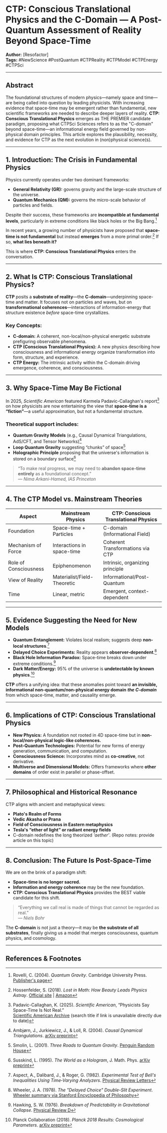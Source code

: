 # CTP: Conscious Translational Physics and the C-Domain — A Post-Quantum Assessment of Reality Beyond Space-Time

**Author:** [Resofactor]  
**Tags:** #NewScience #PostQuantum #CTPReality #CTPModel #CTPEnergy #CTPSci

---

## Abstract

The foundational structures of modern physics—namely space and time—are being called into question by leading physicists. With increasing evidence that space-time may be emergent rather than fundamental, new scientific frameworks are needed to describe deeper layers of reality. **CTP: Conscious Translational Physics** emerges as THE PREMIER candidate paradigm, proposing what CTPSci Sciences refers to as the "C-domain" beyond space-time—an informational energy field governed by non-physical domain principles. This article explores the plausibility, necessity, and evidence for CTP as the next evolution in (non)physical science(s).

---

## 1. Introduction: The Crisis in Fundamental Physics

Physics currently operates under two dominant frameworks:
- **General Relativity (GR):** governs gravity and the large-scale structure of the universe.
- **Quantum Mechanics (QM):** governs the micro-scale behavior of particles and fields.

Despite their success, these frameworks are **incompatible at fundamental levels**, particularly in extreme conditions like black holes or the Big Bang.[^1]

In recent years, a growing number of physicists have proposed that **space-time is not fundamental** but instead **emerges** from a more primal order.[^2] If so, **what lies beneath it?**

This is where **CTP: Conscious Translational Physics** enters the conversation.

---

## 2. What Is CTP: Conscious Translational Physics?

**CTP** posits a **substrate of reality**—the **C-domain**—underpinning space-time and matter. It focuses not on particles and waves, but on **transformational coherences**—interactions of information-energy that structure existence *before* space-time crystallizes.

### Key Concepts:
- **C-domain:** A coherent, non-local/non-physical energetic substrate prefiguring observable phenomena.
- **CTP (Conscious Translational Physics):** A new physics describing how consciousness and informational energy organize transformation into form, structure, and experience.
- **CTP Energy:** The intrinsic activity within the C-domain driving emergence, coherence, and consciousness.

---

## 3. Why Space-Time May Be Fictional

In 2025, *Scientific American* featured Karmela Padavic-Callaghan's report[^3] on how physicists are now entertaining the view that **space-time is a “fiction”**—a useful approximation, but not a fundamental structure.

### Theoretical support includes:
- **Quantum Gravity Models** (e.g., Causal Dynamical Triangulations, AdS/CFT, and Tensor Networks)[^4]
- **Loop Quantum Gravity** suggesting “chunks” of space[^5]
- **Holographic Principle** proposing that the universe's information is stored on a boundary surface[^6]

> “To make real progress, we may need to **abandon space-time entirely** as a foundational concept.”  
> — *Nima Arkani-Hamed, IAS Princeton*

---

## 4. The CTP Model vs. Mainstream Theories

| **Aspect**              | **Mainstream Physics**                          | **CTP: Conscious Translational Physics**       |
|-------------------------|--------------------------------------------------|-------------------------------------------------|
| Foundation              | Space-time + Particles                          | C-domain (Informational Field)                 |
| Mechanism of Force      | Interactions in space-time                      | Coherent Transformations via CTP               |
| Role of Consciousness   | Epiphenomenon                                   | Intrinsic, organizing principle                |
| View of Reality         | Materialist/Field-Theoretic                     | Informational/Post-Quantum                     |
| Time                    | Linear, metric                                  | Emergent, context-dependent                    |

---

## 5. Evidence Suggesting the Need for New Models

- **Quantum Entanglement:** Violates local realism; suggests deep **non-local structures**.[^7]
- **Delayed Choice Experiments:** Reality appears **observer-dependent**.[^8]
- **Black Hole Information Paradox:** Space-time breaks down under extreme conditions.[^9]
- **Dark Matter/Energy:** 95% of the universe is **undetectable by known physics**.[^10]

**CTP** offers a unifying idea: that these anomalies point toward **an invisible, informational non-quantum/non-physical energy domain** ***the C-domain*** from which space-time, matter, and causality emerge.

---

## 6. Implications of CTP: Conscious Translational Physics

- **New Physics:** A foundation not rooted in 4D space-time but in **non-local/non-physical logic-like coherences.**
- **Post-Quantum Technologies:** Potential for new forms of energy generation, communication, and computation.
- **Consciousness Science:** Incorporates mind as **co-creative**, not derivative.
- **Multiverse and Dimensional Models:** Offers frameworks where **other domains** of order exist in parallel or phase-offset.

---

## 7. Philosophical and Historical Resonance

CTP aligns with ancient and metaphysical views:
- **Plato's Realm of Forms**
- **Vedic Akasha or Prana**
- **Field of Consciousness in Eastern metaphysics**
- **Tesla's “ether of light” or radiant energy fields**
- C-domain redefines the long theorized *'aether'*. (Repo notes: provide article on this topic)

---

## 8. Conclusion: The Future Is Post-Space-Time

We are on the brink of a paradigm shift:
- **Space-time is no longer sacred.**
- **Information and energy coherence** may be the new foundation.
- **CTP: Conscious Translational Physics** provides the BEST viable candidate for this shift.

> “Everything we call real is made of things that cannot be regarded as real.”  
> — *Niels Bohr*

The **C-domain** is not just a theory—it may be **the substrate of all substrates**, finally giving us a model that merges consciousness, quantum physics, and cosmology.

---

## References & Footnotes

[^1]: Rovelli, C. (2004). *Quantum Gravity*. Cambridge University Press. [Publisher's page](https://www.cambridge.org/core/books/quantum-gravity/48E62B8D5D0A2E66C5BC6E9A530DC8DC)

[^2]: Hossenfelder, S. (2018). *Lost in Math: How Beauty Leads Physics Astray*. [Official site](https://backreaction.blogspot.com/p/lost-in-math.html) | [Amazon](https://www.amazon.com/Lost-Math-Beauty-Physics-Astray/dp/0465094252)

[^3]: Padavic-Callaghan, K. (2025). *Scientific American*, “Physicists Say Space-Time Is Not Real.”  
[Scientific American Archive](https://www.scientificamerican.com/) (search title if link is unavailable directly due to date)

[^4]: Ambjørn, J., Jurkiewicz, J., & Loll, R. (2004). *Causal Dynamical Triangulations*. [arXiv preprint](https://arxiv.org/abs/hep-th/0404156)

[^5]: Smolin, L. (2001). *Three Roads to Quantum Gravity*. [Penguin Random House](https://www.penguinrandomhouse.com/books/169064/three-roads-to-quantum-gravity-by-lee-smolin/)

[^6]: Susskind, L. (1995). *The World as a Hologram*, J. Math. Phys. [arXiv preprint](https://arxiv.org/abs/hep-th/9409089)

[^7]: Aspect, A., Dalibard, J., & Roger, G. (1982). *Experimental Test of Bell's Inequalities Using Time‐Varying Analyzers*. [Physical Review Letters](https://journals.aps.org/prl/abstract/10.1103/PhysRevLett.49.1804)

[^8]: Wheeler, J. A. (1978). *The "Delayed Choice" Double-Slit Experiment*. [Wheeler summary via Stanford Encyclopedia of Philosophy](https://plato.stanford.edu/entries/qm-retrocausality/#WheDelChoExp)

[^9]: Hawking, S. W. (1976). *Breakdown of Predictability in Gravitational Collapse*. [Physical Review D](https://journals.aps.org/prd/abstract/10.1103/PhysRevD.14.2460)

[^10]: Planck Collaboration (2018). *Planck 2018 Results: Cosmological Parameters*. [arXiv preprint](https://arxiv.org/abs/1807.06209)


